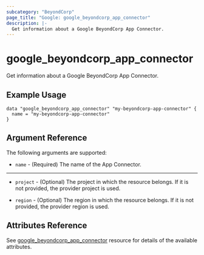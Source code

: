 ```yaml
---
subcategory: "BeyondCorp"
page_title: "Google: google_beyondcorp_app_connector"
description: |-
  Get information about a Google BeyondCorp App Connector.
---
```


# google\_beyondcorp\_app\_connector

Get information about a Google BeyondCorp App Connector.

## Example Usage

```hcl
data "google_beyondcorp_app_connector" "my-beyondcorp-app-connector" {
  name = "my-beyondcorp-app-connector"
}
```

## Argument Reference

The following arguments are supported:

* `name` - (Required) The name of the App Connector.

- - -

* `project` - (Optional) The project in which the resource belongs. If it
    is not provided, the provider project is used.

* `region` - (Optional) The region in which the resource belongs. If it
    is not provided, the provider region is used.

## Attributes Reference

See [google_beyondcorp_app_connector](https://registry.terraform.io/providers/hashicorp/google/latest/docs/resources/beyondcorp_app_connector) resource for details of the available attributes.
